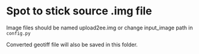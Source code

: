 # Spot to stick source .img file 

Image files should be named upload2ee.img
or change input_image path in `config.py`

Converted geotiff file will also be saved in this folder.